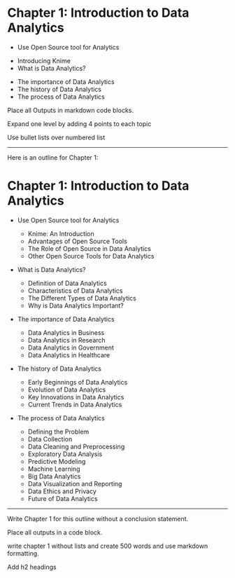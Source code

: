 # Chapter 1: Introduction to Data Analytics
- Use Open Source tool for Analytics
* Introducing Knime
* What is Data Analytics?
- The importance of Data Analytics
- The history of Data Analytics
- The process of Data Analytics


Place all Outputs in markdown code blocks.

Expand one level by adding 4 points to each topic

Use bullet lists over numbered list

---

Here is an outline for Chapter 1:  

# Chapter 1: Introduction to Data Analytics

- Use Open Source tool for Analytics
    * Knime: An Introduction
    * Advantages of Open Source Tools
    * The Role of Open Source in Data Analytics
    * Other Open Source Tools for Data Analytics

- What is Data Analytics?
    * Definition of Data Analytics
    * Characteristics of Data Analytics
    * The Different Types of Data Analytics
    * Why is Data Analytics Important?

- The importance of Data Analytics
    * Data Analytics in Business
    * Data Analytics in Research
    * Data Analytics in Government
    * Data Analytics in Healthcare

- The history of Data Analytics
    * Early Beginnings of Data Analytics
    * Evolution of Data Analytics
    * Key Innovations in Data Analytics
    * Current Trends in Data Analytics

- The process of Data Analytics
    * Defining the Problem
    * Data Collection
    * Data Cleaning and Preprocessing
    * Exploratory Data Analysis
    * Predictive Modeling
    * Machine Learning
    * Big Data Analytics
    * Data Visualization and Reporting
    * Data Ethics and Privacy
    * Future of Data Analytics

---

Write Chapter 1 for this outline without a conclusion statement.  

Place all outputs in a code block. 

write chapter 1 without lists and create 500 words and use markdown formatting.

Add h2 headings

